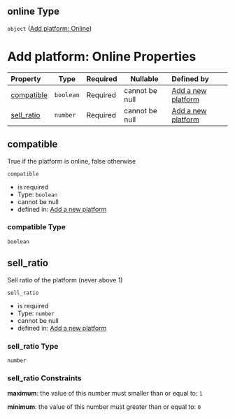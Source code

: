 ## online Type

`object` ([Add platform: Online](add-platform-properties-add-platform-online.md))

# Add platform: Online Properties

| Property                  | Type      | Required | Nullable       | Defined by                                                                                                                                                                                   |
| :------------------------ | --------- | -------- | -------------- | :------------------------------------------------------------------------------------------------------------------------------------------------------------------------------------------- |
| [compatible](#compatible) | `boolean` | Required | cannot be null | [Add a new platform](add-platform-properties-add-platform-online-properties-compatible.md "http&#x3A;//www.city-game-studio.com/add.platform.json#/properties/online/properties/compatible") |
| [sell_ratio](#sell_ratio) | `number`  | Required | cannot be null | [Add a new platform](add-platform-properties-add-platform-online-properties-sell_ratio.md "http&#x3A;//www.city-game-studio.com/add.platform.json#/properties/online/properties/sell_ratio") |

## compatible

True if the platform is online, false otherwise


`compatible`

-   is required
-   Type: `boolean`
-   cannot be null
-   defined in: [Add a new platform](add-platform-properties-add-platform-online-properties-compatible.md "http&#x3A;//www.city-game-studio.com/add.platform.json#/properties/online/properties/compatible")

### compatible Type

`boolean`

## sell_ratio

Sell ratio of the platform (never above 1)


`sell_ratio`

-   is required
-   Type: `number`
-   cannot be null
-   defined in: [Add a new platform](add-platform-properties-add-platform-online-properties-sell_ratio.md "http&#x3A;//www.city-game-studio.com/add.platform.json#/properties/online/properties/sell_ratio")

### sell_ratio Type

`number`

### sell_ratio Constraints

**maximum**: the value of this number must smaller than or equal to: `1`

**minimum**: the value of this number must greater than or equal to: `0`
